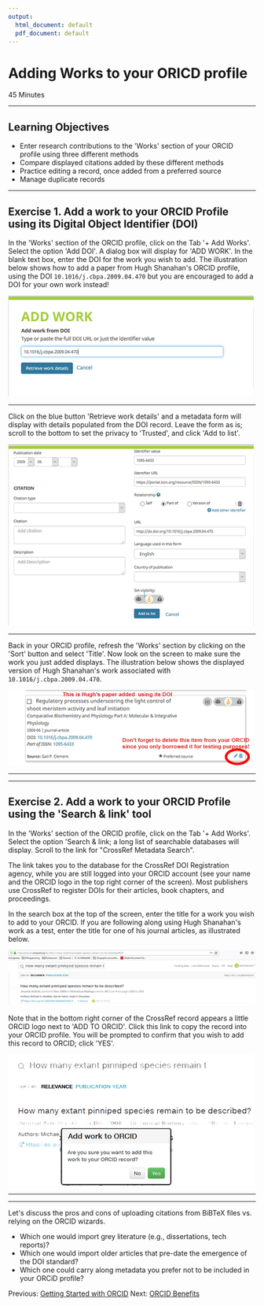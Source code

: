 ```yaml
---
output:
  html_document: default
  pdf_document: default
---
```

#  Adding Works to your ORICD profile

45 Minutes

---

## Learning Objectives

* Enter research contributions to the 'Works' section of your ORCID profile using three different methods
* Compare displayed citations added by these different methods
* Practice editing a record, once added from a preferred source
* Manage duplicate records

---

## Exercise 1. Add a work to your ORCID Profile using its Digital Object Identifier (DOI)

In the 'Works' section of the ORCID profile, click on the Tab '+ Add Works'. Select the option 'Add DOI'. A dialog box will display for 'ADD WORK'. In the blank text box, enter the DOI for the work you wish to add. The illustration below shows how to add a paper from Hugh Shanahan's ORCID profile, using the DOI `10.1016/j.cbpa.2009.04.470` but you are encouraged to add a DOI for your own work instead!

![___Figure 1a. Work added using DOI___](img/orcid3_500.jpg)

-----

Click on the blue button 'Retrieve work details' and a metadata form will display with details populated from the DOI record. Leave the form as is; scroll to the bottom to set the privacy to 'Trusted', and click 'Add to list'.

![___Figure 1b. Confirm added work___](img/orcid4_500.jpg)

-----

Back in your ORCID profile, refresh the 'Works' section by clicking on the 'Sort' button and select 'Title'. Now look on the screen to make sure the work you just added displays. 
The illustration below shows the displayed version of Hugh Shanahan's work associated with `10.1016/j.cbpa.2009.04.470`.  

![___Figure 1c. View added work___](img/orcid5_500.jpg)

-----


-------------------------

## Exercise 2. Add a work to your ORCID Profile using the 'Search & link' tool

In the 'Works' section of the ORCID profile, click on the Tab '+ Add Works'. Select the option 'Search & link; a long list of searchable databases will display. Scroll to the link for "CrossRef Metadata Search".

The link takes you to the database for the CrossRef DOI Registration agency, while you are still logged into your ORCID account (see your name and the ORCID logo in the top right corner of the screen). Most publishers use CrossRef to register DOIs for their articles, book chapters, and proceedings.

In the search box at the top of the screen, enter the title for a work you wish to add to your ORCID. If you are following along using Hugh Shanahan's work as a test, enter the title for one of his journal articles, as illustrated below.

![___Figure 2a. Search for Crossref record___](img/orcid6_700.jpg)

Note that in the bottom right corner of the CrossRef record appears a little ORCID logo next to 'ADD TO ORCID'. Click this link to copy the record into your ORCID profile. You will be prompted to confirm that you wish to add this record to ORCID; click 'YES'.


![___Figure 2b. Add Crossref record___](img/orcid7_500.jpg)

-----








---

Let's discuss the pros and cons of uploading citations from BiBTeX files vs.
relying on the ORCID wizards.

+ Which one would import grey literature (e.g., dissertations, tech reports)?
+ Which one would import older articles that pre-date the emergence of the DOI
standard?
+ Which one could carry along metadata you prefer not to be included in your
ORCiD profile?

Previous: [Getting Started with ORCID](00-orcid-profile.html)
Next: [ORCID Benefits](02-orcid-benefits.html)
